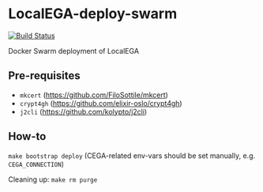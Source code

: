 # LocalEGA-deploy-swarm
[![Build Status](https://travis-ci.org/neicnordic/LocalEGA-deploy-swarm.svg?branch=master)](https://travis-ci.org/neicnordic/LocalEGA-deploy-swarm)

Docker Swarm deployment of LocalEGA

## Pre-requisites

- `mkcert` (https://github.com/FiloSottile/mkcert)
- `crypt4gh` (https://github.com/elixir-oslo/crypt4gh)
- `j2cli` (https://github.com/kolypto/j2cli)

## How-to

`make bootstrap deploy` (CEGA-related env-vars should be set manually, e.g. `CEGA_CONNECTION`)

Cleaning up: `make rm purge`
